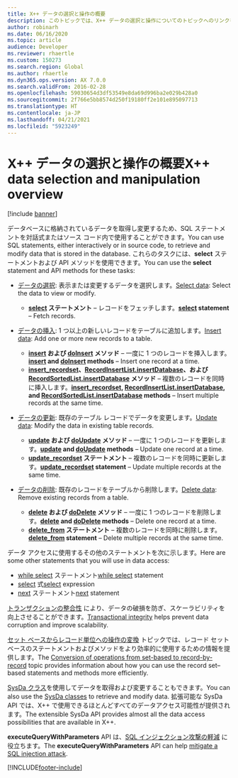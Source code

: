 ```yaml
---
title: X++ データの選択と操作の概要
description: このトピックでは、X++ データの選択と操作についてのトピックへのリンクを提供します。
author: robinarh
ms.date: 06/16/2020
ms.topic: article
audience: Developer
ms.reviewer: rhaertle
ms.custom: 150273
ms.search.region: Global
ms.author: rhaertle
ms.dyn365.ops.version: AX 7.0.0
ms.search.validFrom: 2016-02-28
ms.openlocfilehash: 59030654d3df53549e8da69d996ba2e029b428a0
ms.sourcegitcommit: 2f766e5bb8574d250f19180ff2e101e895097713
ms.translationtype: HT
ms.contentlocale: ja-JP
ms.lasthandoff: 04/21/2021
ms.locfileid: "5923249"
---
```

# <a name="x-data-selection-and-manipulation-overview"></a><span data-ttu-id="2d488-103">X++ データの選択と操作の概要</span><span class="sxs-lookup"><span data-stu-id="2d488-103">X++ data selection and manipulation overview</span></span>

[!include [banner](../../includes/banner.md)]

<span data-ttu-id="2d488-104">データベースに格納されているデータを取得し変更するため、SQL ステートメントを対話式またはソース コード内で使用することができます。</span><span class="sxs-lookup"><span data-stu-id="2d488-104">You can use SQL statements, either interactively or in source code, to retrieve and modify data that is stored in the database.</span></span> <span data-ttu-id="2d488-105">これらのタスクには、**select** ステートメントおよび API メソッドを使用できます。</span><span class="sxs-lookup"><span data-stu-id="2d488-105">You can use the **select** statement and API methods for these tasks:</span></span>

- <span data-ttu-id="2d488-106">[データの選択](xpp-select.md): 表示または変更するデータを選択します。</span><span class="sxs-lookup"><span data-stu-id="2d488-106">[Select data](xpp-select.md): Select the data to view or modify.</span></span>

    - <span data-ttu-id="2d488-107">**[select](xpp-select-statement.md) ステートメント** – レコードをフェッチします。</span><span class="sxs-lookup"><span data-stu-id="2d488-107">**[select](xpp-select-statement.md) statement** – Fetch records.</span></span>

- <span data-ttu-id="2d488-108">[データの挿入](xpp-insert.md): 1 つ以上の新しいレコードをテーブルに追加します。</span><span class="sxs-lookup"><span data-stu-id="2d488-108">[Insert data](xpp-insert.md): Add one or more new records to a table.</span></span>

    - <span data-ttu-id="2d488-109">**[insert](xpp-insert.md#insert-method) および [doInsert](xpp-insert.md#do-insert-method) メソッド** – 一度に 1 つのレコードを挿入します。</span><span class="sxs-lookup"><span data-stu-id="2d488-109">**[insert](xpp-insert.md#insert-method) and [doInsert](xpp-insert.md#do-insert-method) methods** – Insert one record at a time.</span></span>
    - <span data-ttu-id="2d488-110">**[insert\_recordset](xpp-insert.md#insert-recordset-statement)、[RecordInsertList.insertDatabase](/dotnet/api/dynamics.ax.application#method-insertdatabase)、および [RecordSortedList.insertDatabase](/dotnet/api/dynamics.ax.application#method-insertdatabase) メソッド** – 複数のレコードを同時に挿入します。</span><span class="sxs-lookup"><span data-stu-id="2d488-110">**[insert\_recordset](xpp-insert.md#insert-recordset-statement), [RecordInsertList.insertDatabase](/dotnet/api/dynamics.ax.application#method-insertdatabase), and [RecordSortedList.insertDatabase](/dotnet/api/dynamics.ax.application#method-insertdatabase) methods** – Insert multiple records at the same time.</span></span>

- <span data-ttu-id="2d488-111">[データの更新](xpp-update.md): 既存のテーブル レコードでデータを変更します。</span><span class="sxs-lookup"><span data-stu-id="2d488-111">[Update data](xpp-update.md): Modify the data in existing table records.</span></span>

    - <span data-ttu-id="2d488-112">**[update](xpp-update.md#update-method) および [doUpdate](xpp-update.md#do-update-method) メソッド** – 一度に 1 つのレコードを更新します。</span><span class="sxs-lookup"><span data-stu-id="2d488-112">**[update](xpp-update.md#update-method) and [doUpdate](xpp-update.md#do-update-method) methods** – Update one record at a time.</span></span>
    - <span data-ttu-id="2d488-113">**[update\_recordset](xpp-update.md#update-recordset-statement) ステートメント** – 複数のレコードを同時に更新します。</span><span class="sxs-lookup"><span data-stu-id="2d488-113">**[update\_recordset](xpp-update.md#update-recordset-statement) statement** – Update multiple records at the same time.</span></span>

- <span data-ttu-id="2d488-114">[データの削除](xpp-delete.md): 既存のレコードをテーブルから削除します。</span><span class="sxs-lookup"><span data-stu-id="2d488-114">[Delete data](xpp-delete.md): Remove existing records from a table.</span></span>

    - <span data-ttu-id="2d488-115">**[delete](xpp-delete.md#delete-method) および [doDelete](xpp-delete.md#do-delete-method) メソッド** – 一度に 1 つのレコードを削除します。</span><span class="sxs-lookup"><span data-stu-id="2d488-115">**[delete](xpp-delete.md#delete-method) and [doDelete](xpp-delete.md#do-delete-method) methods** – Delete one record at a time.</span></span>
    - <span data-ttu-id="2d488-116">**[delete\_from](xpp-delete.md#delete-from-statement) ステートメント** – 複数のレコードを同時に削除します。</span><span class="sxs-lookup"><span data-stu-id="2d488-116">**[delete\_from](xpp-delete.md#delete-from-statement) statement** – Delete multiple records at the same time.</span></span>

<span data-ttu-id="2d488-117">データ アクセスに使用するその他のステートメントを次に示します。</span><span class="sxs-lookup"><span data-stu-id="2d488-117">Here are some other statements that you will use in data access:</span></span>

- <span data-ttu-id="2d488-118">[while select](xpp-while-select.md) ステートメント</span><span class="sxs-lookup"><span data-stu-id="2d488-118">[while select](xpp-while-select.md) statement</span></span>
- <span data-ttu-id="2d488-119">[select](xpp-select-expression.md) 式</span><span class="sxs-lookup"><span data-stu-id="2d488-119">[select](xpp-select-expression.md) expression</span></span>
- <span data-ttu-id="2d488-120">[next](xpp-select.md) ステートメント</span><span class="sxs-lookup"><span data-stu-id="2d488-120">[next](xpp-select.md) statement</span></span>

<span data-ttu-id="2d488-121">[トランザクションの整合性](xpp-transaction.md) により、データの破損を防ぎ、スケーラビリティを向上させることができます。</span><span class="sxs-lookup"><span data-stu-id="2d488-121">[Transactional integrity](xpp-transaction.md) helps prevent data corruption and improve scalability.</span></span>

<span data-ttu-id="2d488-122">[セット ベースからレコード単位への操作の変換](xpp-data-perf.md) トピックでは、レコード セット ベースのステートメントおよびメソッドをより効率的に使用するための情報を提供します。</span><span class="sxs-lookup"><span data-stu-id="2d488-122">The [Conversion of operations from set-based to record-by-record](xpp-data-perf.md) topic provides information about how you can use the record set–based statements and methods more efficiently.</span></span>

<span data-ttu-id="2d488-123">[SysDa クラス](../sysda.md)を使用してデータを取得および変更することもできます。</span><span class="sxs-lookup"><span data-stu-id="2d488-123">You can also use the [SysDa classes](../sysda.md) to retrieve and modify data.</span></span> <span data-ttu-id="2d488-124">拡張可能な SysDa API では、X++ で使用できるほとんどすべてのデータアクセス可能性が提供されます。</span><span class="sxs-lookup"><span data-stu-id="2d488-124">The extensible SysDa API provides almost all the data access possibilities that are available in X++.</span></span>

<span data-ttu-id="2d488-125">**executeQueryWithParameters** API は、[SQL インジェクション攻撃の軽減](../query-with-parameters.md) に役立ちます。</span><span class="sxs-lookup"><span data-stu-id="2d488-125">The **executeQueryWithParameters** API can help [mitigate a SQL injection attack](../query-with-parameters.md).</span></span>


[!INCLUDE[footer-include](../../../../includes/footer-banner.md)]